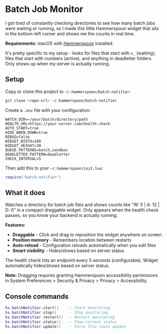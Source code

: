 # Batch Job Monitor

I got tired of constantly checking directories to see how many batch jobs were waiting or running, so I made this little Hammerspoon widget that sits in the bottom-left corner and shows me the counts in real time.

**Requirements:** macOS with [Hammerspoon](https://www.hammerspoon.org/) installed.

It's pretty specific to my setup - looks for files that start with `x_` (waiting), files that start with numbers (active), and anything in deadletter folders. Only shows up when my server is actually running.

## Setup

Copy or clone this project to `~/.hammerspoon/batch-notifier`:

```bash
git clone <repo-url> ~/.hammerspoon/batch-notifier
```

Create a `.env` file with your configuration:

```
WATCH_DIR=~/your/batch/directory/path
HEALTH_URL=https://your-server.com/health-check
AUTO_START=true
HIDE_WHEN_DOWN=true
DEBUG=false
WIDGET_WIDTH=180
WIDGET_HEIGHT=30
QUEUE_PATTERNS=batch,sandbox
DEADLETTER_PATTERN=deadletter
CHECK_INTERVAL=5
```

Then add this to your `~/.hammerspoon/init.lua`:
```lua
require("batch-notifier")
```

## What it does

Watches a directory for batch job files and shows counts like "W: 5 | A: 12 | D: 0" in a compact draggable widget. Only appears when the health check passes, so you know your backend is actually running.

**Features:**
- **Draggable** - Click and drag to reposition the widget anywhere on screen
- **Position memory** - Remembers location between restarts
- **Auto-reload** - Configuration reloads automatically when you edit files
- **Smart visibility** - Hides/shows based on server status

The health check hits an endpoint every 5 seconds (configurable). Widget automatically hides/shows based on server status.

**Note:** Dragging requires granting Hammerspoon accessibility permissions in System Preferences > Security & Privacy > Privacy > Accessibility.

## Console commands

```lua
hs.batchNotifier.start()    -- Start monitoring
hs.batchNotifier.stop()     -- Stop monitoring  
hs.batchNotifier.restart()  -- Restart monitoring
hs.batchNotifier.status()   -- Show current status
hs.batchNotifier.update()   -- Force file count update
```